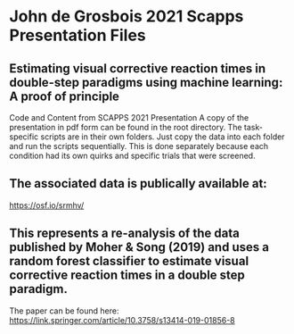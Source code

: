 # John de Grosbois 2021 Scapps Presentation Files
## Estimating visual corrective reaction times in double-step paradigms using machine learning: A proof of principle

Code and Content from SCAPPS 2021 Presentation
A copy of the presentation in pdf form can be found in the root directory.
The task-specific scripts are in their own folders. Just copy the data into each folder and run the scripts sequentially.
This is done separately because each condition had its own quirks and specific trials that were screened.

## The associated data is publically available at:
https://osf.io/srmhv/

## This represents a re-analysis of the data published by Moher & Song (2019) and uses a random forest classifier to estimate visual corrective reaction times in a double step paradigm.
The paper can be found here:
https://link.springer.com/article/10.3758/s13414-019-01856-8

